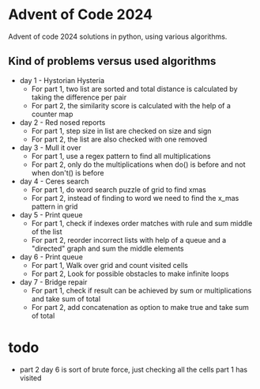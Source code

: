 # Advent of Code 2024
Advent of code 2024 solutions in python, using various algorithms.

## Kind of problems versus used algorithms

- day 1 - Hystorian Hysteria
    - For part 1, two list are sorted and total distance is calculated by taking the difference per pair
    - For part 2, the similarity score is calculated with the help of a counter map
- day 2 - Red nosed reports
    - For part 1, step size in list are checked on size and sign
    - For part 2, the list are also checked with one removed
- day 3 - Mull it over
    - For part 1, use a regex pattern to find all multiplications
    - For part 2, only do the multiplications when do() is before and not when don't() is before
- day 4 - Ceres search
    - For part 1, do word search puzzle of grid to find xmas
    - For part 2, instead of finding to word we need to find the x_mas pattern in grid
- day 5 - Print queue
    - For part 1, check if indexes order matches with rule and sum middle of the list
    - For part 2, reorder incorrect lists with help of a queue and a "directed" graph and sum the middle elements
- day 6 - Print queue
    - For part 1, Walk over grid and count visited cells
    - For part 2, Look for possible obstacles to make infinite loops
- day 7 - Bridge repair
    - For part 1, check if result can be achieved by sum or multiplications and take sum of total
    - For part 2, add concatenation as option to make true and take sum of total

# todo
- part 2 day 6 is sort of brute force, just checking all the cells part 1 has visited